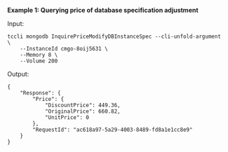 **Example 1: Querying price of database specification adjustment**



Input: 

```
tccli mongodb InquirePriceModifyDBInstanceSpec --cli-unfold-argument  \
    --InstanceId cmgo-8oij5631 \
    --Memory 8 \
    --Volume 200
```

Output: 
```
{
    "Response": {
        "Price": {
            "DiscountPrice": 449.36,
            "OriginalPrice": 660.82,
            "UnitPrice": 0
        },
        "RequestId": "ac618a97-5a29-4003-8489-fd8a1e1cc8e9"
    }
}
```


